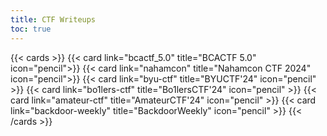 ```yaml
---
title: CTF Writeups
toc: true
---
```


{{< cards >}}
  {{< card link="bcactf_5.0" title="BCACTF 5.0" icon="pencil">}}
  {{< card link="nahamcon" title="Nahamcon CTF 2024" icon="pencil">}}
  {{< card link="byu-ctf" title="BYUCTF'24" icon="pencil" >}}
  {{< card link="bo1lers-ctf" title="Bo1lersCTF'24" icon="pencil" >}}
  {{< card link="amateur-ctf" title="AmateurCTF'24" icon="pencil" >}}
  {{< card link="backdoor-weekly" title="BackdoorWeekly" icon="pencil" >}}
{{< /cards >}}